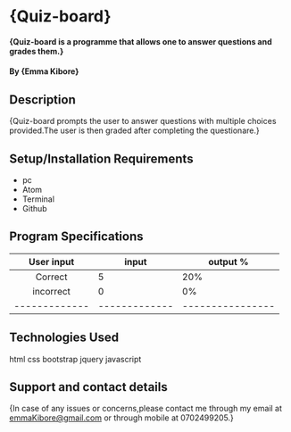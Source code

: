 # {Quiz-board}
#### {Quiz-board is a programme that allows one to answer questions and grades them.}
#### By **{Emma Kibore}**
## Description
{Quiz-board prompts the user to answer questions with multiple choices provided.The user is then graded after completing the questionare.}
## Setup/Installation Requirements
* pc
* Atom
* Terminal
* Github

## Program Specifications
|User input   |input        |  output  %     |
|:-----------:|-------------|----------------|
| Correct     |  5          |   20%          |
|incorrect    |  0          |   0%           |
|-------------|-------------|----------------|
## Technologies Used
html
css
bootstrap
jquery
javascript
## Support and contact details
{In case of any issues or concerns,please contact me through my email at emmaKibore@gmail.com or through mobile at 0702499205.}
